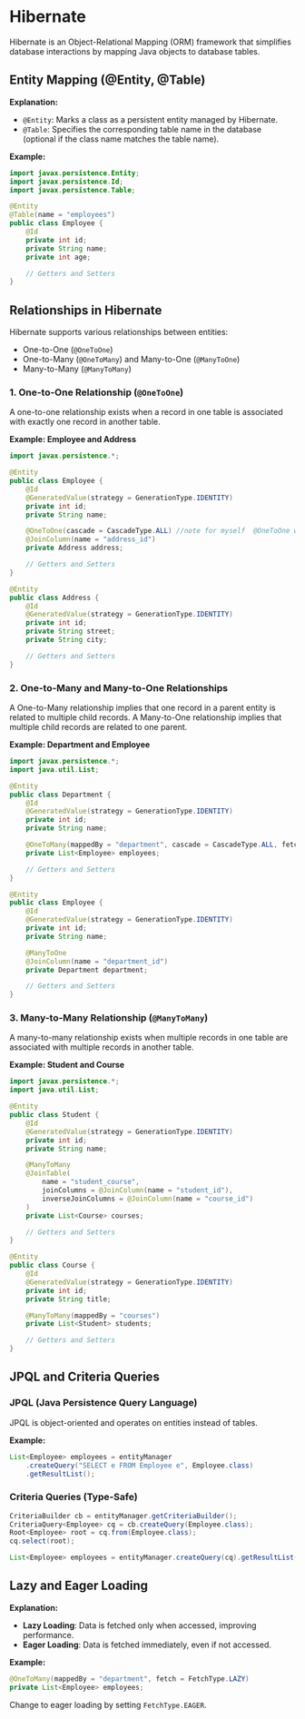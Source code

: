 # Hibernate 

Hibernate is an Object-Relational Mapping (ORM) framework that simplifies database interactions by mapping Java objects to database tables.

## Entity Mapping (@Entity, @Table)

**Explanation:**

- `@Entity`: Marks a class as a persistent entity managed by Hibernate.
- `@Table`: Specifies the corresponding table name in the database (optional if the class name matches the table name).

**Example:**

```java
import javax.persistence.Entity;
import javax.persistence.Id;
import javax.persistence.Table;

@Entity
@Table(name = "employees")
public class Employee {
    @Id
    private int id;
    private String name;
    private int age;

    // Getters and Setters
}
```

## Relationships in Hibernate

Hibernate supports various relationships between entities:

- One-to-One (`@OneToOne`)
- One-to-Many (`@OneToMany`) and Many-to-One (`@ManyToOne`)
- Many-to-Many (`@ManyToMany`)

### 1. One-to-One Relationship (`@OneToOne`)

A one-to-one relationship exists when a record in one table is associated with exactly one record in another table.

**Example: Employee and Address**

```java
import javax.persistence.*;

@Entity
public class Employee {
    @Id
    @GeneratedValue(strategy = GenerationType.IDENTITY)
    private int id;
    private String name;

    @OneToOne(cascade = CascadeType.ALL) //note for myself  @OneToOne will do or any relationship
    @JoinColumn(name = "address_id")
    private Address address;

    // Getters and Setters
}

@Entity
public class Address {
    @Id
    @GeneratedValue(strategy = GenerationType.IDENTITY)
    private int id;
    private String street;
    private String city;

    // Getters and Setters
}
```

### 2. One-to-Many and Many-to-One Relationships

A One-to-Many relationship implies that one record in a parent entity is related to multiple child records. A Many-to-One relationship implies that multiple child records are related to one parent.

**Example: Department and Employee**

```java
import javax.persistence.*;
import java.util.List;

@Entity
public class Department {
    @Id
    @GeneratedValue(strategy = GenerationType.IDENTITY)
    private int id;
    private String name;

    @OneToMany(mappedBy = "department", cascade = CascadeType.ALL, fetch = FetchType.LAZY)
    private List<Employee> employees;

    // Getters and Setters
}

@Entity
public class Employee {
    @Id
    @GeneratedValue(strategy = GenerationType.IDENTITY)
    private int id;
    private String name;

    @ManyToOne
    @JoinColumn(name = "department_id")
    private Department department;

    // Getters and Setters
}
```

### 3. Many-to-Many Relationship (`@ManyToMany`)

A many-to-many relationship exists when multiple records in one table are associated with multiple records in another table.

**Example: Student and Course**

```java
import javax.persistence.*;
import java.util.List;

@Entity
public class Student {
    @Id
    @GeneratedValue(strategy = GenerationType.IDENTITY)
    private int id;
    private String name;

    @ManyToMany
    @JoinTable(
        name = "student_course",
        joinColumns = @JoinColumn(name = "student_id"),
        inverseJoinColumns = @JoinColumn(name = "course_id")
    )
    private List<Course> courses;

    // Getters and Setters
}

@Entity
public class Course {
    @Id
    @GeneratedValue(strategy = GenerationType.IDENTITY)
    private int id;
    private String title;

    @ManyToMany(mappedBy = "courses")
    private List<Student> students;

    // Getters and Setters
}
```

## JPQL and Criteria Queries

### JPQL (Java Persistence Query Language)

JPQL is object-oriented and operates on entities instead of tables.

**Example:**

```java
List<Employee> employees = entityManager
    .createQuery("SELECT e FROM Employee e", Employee.class)
    .getResultList();
```

### Criteria Queries (Type-Safe)

```java
CriteriaBuilder cb = entityManager.getCriteriaBuilder();
CriteriaQuery<Employee> cq = cb.createQuery(Employee.class);
Root<Employee> root = cq.from(Employee.class);
cq.select(root);

List<Employee> employees = entityManager.createQuery(cq).getResultList();
```

## Lazy and Eager Loading

**Explanation:**

- **Lazy Loading**: Data is fetched only when accessed, improving performance.
- **Eager Loading**: Data is fetched immediately, even if not accessed.

**Example:**

```java
@OneToMany(mappedBy = "department", fetch = FetchType.LAZY)
private List<Employee> employees;
```

Change to eager loading by setting `FetchType.EAGER`.